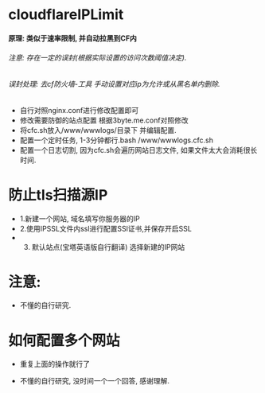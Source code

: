 # cloudflareIPLimit
#### 原理: 类似于速率限制, 并自动拉黑到CF内
###### 注意: 存在一定的误封(根据实际设置的访问次数阈值决定).
###### 误封处理: 去cf防火墙-工具 手动设置对应ip为允许或从黑名单内删除.

* 自行对照nginx.conf进行修改配置即可
* 修改需要防御的站点配置 根据3byte.me.conf对照修改
* 将cfc.sh放入/www/wwwlogs/目录下 并编辑配置.
* 配置一个定时任务, 1-3分钟都行.bash /www/wwwlogs.cfc.sh
* 配置一个日志切割, 因为cfc.sh会遍历网站日志文件, 如果文件太大会消耗很长时间.


# 防止tls扫描源IP
* 1.新建一个网站, 域名填写你服务器的IP
* 2.使用IPSSL文件内ssl进行配置SSl证书,并保存开启SSL
* 3. 默认站点(宝塔英语版自行翻译) 选择新建的IP网站

# 注意:
* 不懂的自行研究.


# 如何配置多个网站

* 重复上面的操作就行了

* 不懂的自行研究, 没时间一个一个回答, 感谢理解.


